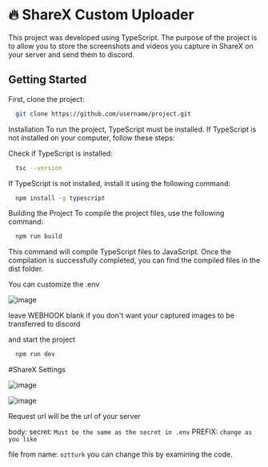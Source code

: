 # 🔥 ShareX Custom Uploader

This project was developed using TypeScript. The purpose of the project is to allow you to store the screenshots and videos you capture in ShareX on your server and send them to discord.

## Getting Started

First, clone the project:

```bash
  git clone https://github.com/username/project.git
```

Installation
To run the project, TypeScript must be installed. If TypeScript is not installed on your computer, follow these steps:

Check if TypeScript is installed:

```bash
  tsc --version
```

If TypeScript is not installed, install it using the following command:
```bash
  npm install -g typescript
```

Building the Project
To compile the project files, use the following command:
```bash
  npm run build
```
This command will compile TypeScript files to JavaScript. Once the compilation is successfully completed, you can find the compiled files in the dist folder.

You can customize the .env

![image](https://github.com/Oztturk/ShareX-Custom-Uploader/assets/128193690/75db4daf-b037-4259-b655-f7137e07599b)

leave WEBHOOK blank if you don't want your captured images to be transferred to discord

and start the project
```bash
  npm run dev
```

#ShareX Settings

![image](https://github.com/Oztturk/ShareX-Custom-Uploader/assets/128193690/207879b6-2e92-47ec-9932-fe55c760f1bc)


![image](https://github.com/Oztturk/ShareX-Custom-Uploader/assets/128193690/1cebf3e5-45b3-4b97-bb3f-79c85b1daf48)

Request url will be the url of your server

body:
secret: ``Must be the same as the secret in .env``
PREFIX: ``change as you like``

file from name: ``oztturk`` you can change this by examining the code.
